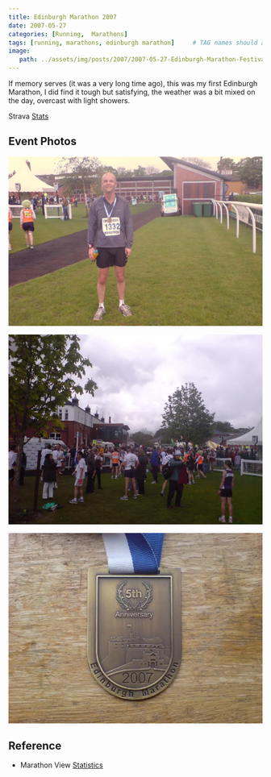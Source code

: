 ```yaml
---
title: Edinburgh Marathon 2007
date: 2007-05-27
categories: [Running,  Marathons]
tags: [running, marathons, edinburgh marathon]     # TAG names should always be lowercase
image:
   path: ../assets/img/posts/2007/2007-05-27-Edinburgh-Marathon-Festival/Edinburgh-Marathon-2007.webp
---
```


If memory serves (it was a very long time ago), this was my first Edinburgh Marathon, I did find it tough but satisfying, the weather was a bit mixed on the day, overcast with light showers.

Strava [Stats](https://www.strava.com/activities/321108721/overview)

## Event Photos

![Edinburgh Marathon 2007](../assets/img/posts/2007/2007-05-27-Edinburgh-Marathon-Festival/DSC00413.webp)

![Edinburgh Marathon 2007](../assets/img/posts/2007/2007-05-27-Edinburgh-Marathon-Festival/DSC00414.webp)

![Edinburgh Marathon 2007](../assets/img/posts/2007/2007-05-27-Edinburgh-Marathon-Festival/DSC00426.webp)

## Reference

* Marathon View [Statistics](https://marathonview.net/race/98396)
